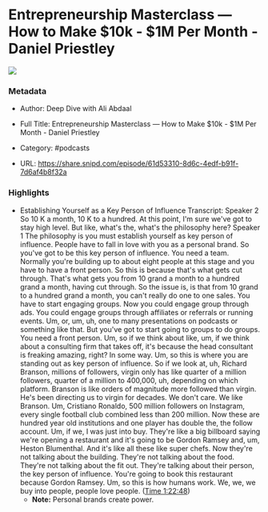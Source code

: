 # Entrepreneurship Masterclass —  How to Make $10k - $1M Per Month - Daniel Priestley

![](https://wsrv.nl/?url=https%3A%2F%2Fimages.transistor.fm%2Ffile%2Ftransistor%2Fimages%2Fshow%2F24367%2Ffull_1675782931-artwork.jpg&w=100&h=100)

### Metadata

- Author: Deep Dive with Ali Abdaal
- Full Title: Entrepreneurship Masterclass —  How to Make $10k - $1M Per Month - Daniel Priestley
- Category: #podcasts



- URL: https://share.snipd.com/episode/61d53310-8d6c-4edf-b91f-7d6af4b8f32a

### Highlights

- Establishing Yourself as a Key Person of Influence
  Transcript:
  Speaker 2
  So 10 K a month, 10 K to a hundred. At this point, I'm sure we've got to stay high level. But like, what's the, what's the philosophy here?
  Speaker 1
  The philosophy is you must establish yourself as key person of influence. People have to fall in love with you as a personal brand. So you've got to be this key person of influence. You need a team. Normally you're building up to about eight people at this stage and you have to have a front person. So this is because that's what gets cut through. That's what gets you from 10 grand a month to a hundred grand a month, having cut through. So the issue is, is that from 10 grand to a hundred grand a month, you can't really do one to one sales. You have to start engaging groups. Now you could engage group through ads. You could engage groups through affiliates or referrals or running events. Um, or, um, uh, one to many presentations on podcasts or something like that. But you've got to start going to groups to do groups. You need a front person. Um, so if we think about like, um, if we think about a consulting firm that takes off, it's because the head consultant is freaking amazing, right? In some way. Um, so this is where you are standing out as key person of influence. So if we look at, uh, Richard Branson, millions of followers, virgin only has like quarter of a million followers, quarter of a million to 400,000, uh, depending on which platform. Branson is like orders of magnitude more followed than virgin. He's been directing us to virgin for decades. We don't care. We like Branson. Um, Cristiano Ronaldo, 500 million followers on Instagram, every single football club combined less than 200 million. Now these are hundred year old institutions and one player has double the, the follow account. Um, if we, I was just into buy. They're like a big billboard saying we're opening a restaurant and it's going to be Gordon Ramsey and, um, Heston Blumenthal. And it's like all these like super chefs. Now they're not talking about the building. They're not talking about the food. They're not talking about the fit out. They're talking about their person, the key person of influence. You're going to book this restaurant because Gordon Ramsey. Um, so this is how humans work. We, we, we buy into people, people love people. ([Time 1:22:48](https://share.snipd.com/snip/e975a479-e79c-41ec-8fa8-f9e41ddd1445))
    - **Note:** Personal brands create power.
